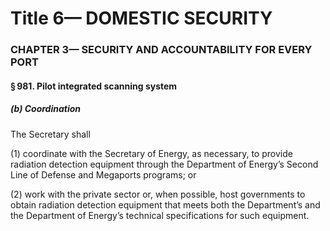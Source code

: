 
# Title 6— DOMESTIC SECURITY
### CHAPTER 3— SECURITY AND ACCOUNTABILITY FOR EVERY PORT
#### § 981. Pilot integrated scanning system
##### (b) Coordination

The Secretary shall

(1) coordinate with the Secretary of Energy, as necessary, to provide radiation detection equipment through the Department of Energy’s Second Line of Defense and Megaports programs; or

(2) work with the private sector or, when possible, host governments to obtain radiation detection equipment that meets both the Department’s and the Department of Energy’s technical specifications for such equipment.
